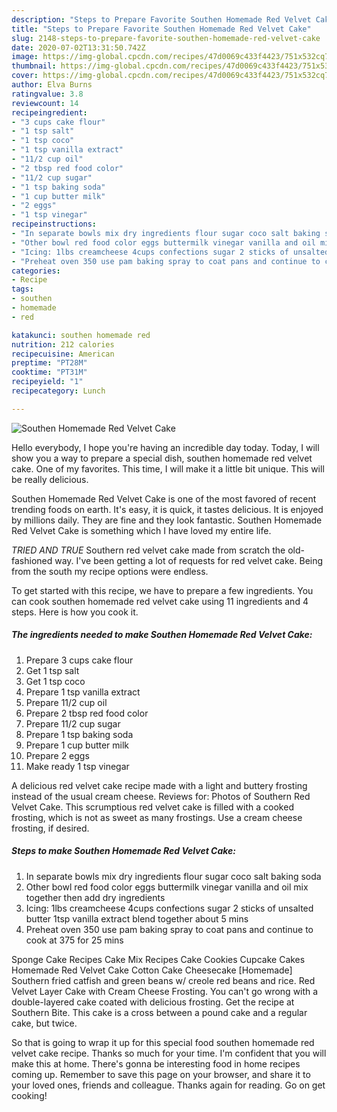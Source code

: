 ```yaml
---
description: "Steps to Prepare Favorite Southen Homemade Red Velvet Cake"
title: "Steps to Prepare Favorite Southen Homemade Red Velvet Cake"
slug: 2148-steps-to-prepare-favorite-southen-homemade-red-velvet-cake
date: 2020-07-02T13:31:50.742Z
image: https://img-global.cpcdn.com/recipes/47d0069c433f4423/751x532cq70/southen-homemade-red-velvet-cake-recipe-main-photo.jpg
thumbnail: https://img-global.cpcdn.com/recipes/47d0069c433f4423/751x532cq70/southen-homemade-red-velvet-cake-recipe-main-photo.jpg
cover: https://img-global.cpcdn.com/recipes/47d0069c433f4423/751x532cq70/southen-homemade-red-velvet-cake-recipe-main-photo.jpg
author: Elva Burns
ratingvalue: 3.8
reviewcount: 14
recipeingredient:
- "3 cups cake flour"
- "1 tsp salt"
- "1 tsp coco"
- "1 tsp vanilla extract"
- "11/2 cup oil"
- "2 tbsp red food color"
- "11/2 cup sugar"
- "1 tsp baking soda"
- "1 cup butter milk"
- "2 eggs"
- "1 tsp vinegar"
recipeinstructions:
- "In separate bowls mix dry ingredients flour sugar coco salt baking soda"
- "Other bowl red food color eggs buttermilk vinegar vanilla and oil mix together then add dry ingredients"
- "Icing: 1lbs creamcheese 4cups confections sugar 2 sticks of unsalted butter 1tsp vanilla extract blend together about 5 mins"
- "Preheat oven 350 use pam baking spray to coat pans and continue to cook at 375 for 25 mins"
categories:
- Recipe
tags:
- southen
- homemade
- red

katakunci: southen homemade red 
nutrition: 212 calories
recipecuisine: American
preptime: "PT28M"
cooktime: "PT31M"
recipeyield: "1"
recipecategory: Lunch

---
```



![Southen Homemade Red Velvet Cake](https://img-global.cpcdn.com/recipes/47d0069c433f4423/751x532cq70/southen-homemade-red-velvet-cake-recipe-main-photo.jpg)

Hello everybody, I hope you're having an incredible day today. Today, I will show you a way to prepare a special dish, southen homemade red velvet cake. One of my favorites. This time, I will make it a little bit unique. This will be really delicious.

Southen Homemade Red Velvet Cake is one of the most favored of recent trending foods on earth. It's easy, it is quick, it tastes delicious. It is enjoyed by millions daily. They are fine and they look fantastic. Southen Homemade Red Velvet Cake is something which I have loved my entire life.

*TRIED AND TRUE* Southern red velvet cake made from scratch the old-fashioned way. I&#39;ve been getting a lot of requests for red velvet cake. Being from the south my recipe options were endless.


To get started with this recipe, we have to prepare a few ingredients. You can cook southen homemade red velvet cake using 11 ingredients and 4 steps. Here is how you cook it.

<!--inarticleads1-->

##### The ingredients needed to make Southen Homemade Red Velvet Cake:

1. Prepare 3 cups cake flour
1. Get 1 tsp salt
1. Get 1 tsp coco
1. Prepare 1 tsp vanilla extract
1. Prepare 11/2 cup oil
1. Prepare 2 tbsp red food color
1. Prepare 11/2 cup sugar
1. Prepare 1 tsp baking soda
1. Prepare 1 cup butter milk
1. Prepare 2 eggs
1. Make ready 1 tsp vinegar


A delicious red velvet cake recipe made with a light and buttery frosting instead of the usual cream cheese. Reviews for: Photos of Southern Red Velvet Cake. This scrumptious red velvet cake is filled with a cooked frosting, which is not as sweet as many frostings. Use a cream cheese frosting, if desired. 

<!--inarticleads2-->

##### Steps to make Southen Homemade Red Velvet Cake:

1. In separate bowls mix dry ingredients flour sugar coco salt baking soda
1. Other bowl red food color eggs buttermilk vinegar vanilla and oil mix together then add dry ingredients
1. Icing: 1lbs creamcheese 4cups confections sugar 2 sticks of unsalted butter 1tsp vanilla extract blend together about 5 mins
1. Preheat oven 350 use pam baking spray to coat pans and continue to cook at 375 for 25 mins


Sponge Cake Recipes Cake Mix Recipes Cake Cookies Cupcake Cakes Homemade Red Velvet Cake Cotton Cake Cheesecake [Homemade] Southern fried catfish and green beans w/ creole red beans and rice. Red Velvet Layer Cake with Cream Cheese Frosting. You can&#39;t go wrong with a double-layered cake coated with delicious frosting. Get the recipe at Southern Bite. This cake is a cross between a pound cake and a regular cake, but twice. 

So that is going to wrap it up for this special food southen homemade red velvet cake recipe. Thanks so much for your time. I'm confident that you will make this at home. There's gonna be interesting food in home recipes coming up. Remember to save this page on your browser, and share it to your loved ones, friends and colleague. Thanks again for reading. Go on get cooking!
